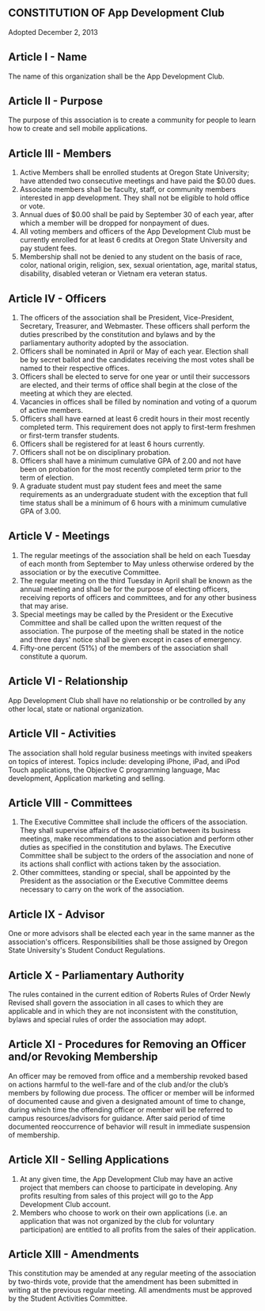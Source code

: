 ## CONSTITUTION OF App Development Club
Adopted December 2, 2013

## Article I - Name 
The name of this organization shall be the App Development Club.

## Article II - Purpose
The purpose of this association is to create a community for people to learn how to create and sell mobile applications.

## Article III - Members
1. Active Members shall be enrolled students at Oregon State University; have attended two consecutive meetings and have paid the $0.00 dues.
2. Associate members shall be faculty, staff, or community members interested in app development. They shall not be eligible to hold office or vote.
3. Annual dues of $0.00 shall be paid by September 30 of each year, after which a member will be dropped for nonpayment of dues.
4. All voting members and officers of the App Development Club must be currently enrolled for at least 6 credits at Oregon State University and pay student fees.
5. Membership shall not be denied to any student on the basis of race, color, national origin, religion, sex, sexual orientation, age, marital status, disability, disabled veteran or Vietnam era veteran status.

## Article IV - Officers 
1. The officers of the association shall be President, Vice-President, Secretary, Treasurer, and Webmaster. These officers shall perform the duties prescribed by the constitution and bylaws and by the parliamentary authority adopted by the association.
2. Officers shall be nominated in April or May of each year. Election shall be by secret ballot and the candidates receiving the most votes shall be named to their respective offices.
3. Officers shall be elected to serve for one year or until their successors are elected, and their terms of office shall begin at the close of the meeting at which they are elected.
4. Vacancies in offices shall be filled by nomination and voting of a quorum of active members. 
5. Officers shall have earned at least 6 credit hours in their most recently completed term. This
requirement does not apply to first-term freshmen or first-term transfer students.
6. Officers shall be registered for at least 6 hours currently.
7. Officers shall not be on disciplinary probation.
8. Officers shall have a minimum cumulative GPA of 2.00 and not have been on probation for the most recently completed term prior to the term of election.
9. A graduate student must pay student fees and meet the same requirements as an undergraduate student with the exception that full time status shall be a minimum of 6 hours with a minimum cumulative GPA of 3.00.

## Article V - Meetings
1. The regular meetings of the association shall be held on each Tuesday of each month from September to May unless otherwise ordered by the association or by the executive Committee.
2. The regular meeting on the third Tuesday in April shall be known as the annual meeting and shall be for the purpose of electing officers, receiving reports of officers and committees, and for any other business that may arise.
3. Special meetings may be called by the President or the Executive Committee and shall be called upon the written request of the association. The purpose of the meeting shall be stated in the notice and three days' notice shall be given except in cases of emergency.
4. Fifty-one percent (51%) of the members of the association shall constitute a quorum.

## Article VI - Relationship
App Development Club shall have no relationship or be controlled by any other local, state or national organization.

## Article VII - Activities
The association shall hold regular business meetings with invited speakers on topics of interest. Topics include: developing iPhone, iPad, and iPod Touch applications, the Objective C programming language, Mac development, Application marketing and selling.

## Article VIII - Committees 
1. The Executive Committee shall include the officers of the association. They shall supervise affairs of the association between its business meetings, make recommendations to the association and perform other duties as specified in the constitution and bylaws. The Executive Committee shall be subject to the orders of the association and none of its actions shall conflict with actions taken by the association.
2. Other committees, standing or special, shall be appointed by the President as the association or the Executive Committee deems necessary to carry on the work of the association.

## Article IX - Advisor 
One or more advisors shall be elected each year in the same manner as the association's officers. Responsibilities shall be those assigned by Oregon State University's Student Conduct Regulations.

## Article X - Parliamentary Authority 
The rules contained in the current edition of Roberts Rules of Order Newly Revised shall govern the association in all cases to which they are applicable and in which they are not inconsistent with the constitution, bylaws and special rules of order the association may adopt.

## Article XI - Procedures for Removing an Officer and/or Revoking Membership 
An officer may be removed from office and a membership revoked based on actions harmful to the well-fare and of the club and/or the club’s members by following due process. The officer or member will be informed of documented cause and given a designated amount of time to change, during which time the offending officer or member will be referred to campus resources/advisors for guidance. After said period of time
documented reoccurrence of behavior will result in immediate suspension of membership.

## Article XII - Selling Applications 
1. At any given time, the App Development Club may have an active project that members can choose to participate in developing. Any profits resulting from sales of this project will go to the App Development Club account.
2. Members who choose to work on their own applications (i.e. an application that was not organized by the club for voluntary participation) are entitled to all profits from the sales of their application.

## Article XIII - Amendments
This constitution may be amended at any regular meeting of the association by two-thirds vote, provide that the amendment has been submitted in writing at the previous regular meeting. 
All amendments must be approved by the Student Activities Committee.
